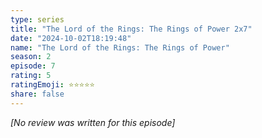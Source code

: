 ```yaml
---
type: series
title: "The Lord of the Rings: The Rings of Power 2x7"
date: "2024-10-02T18:19:48"
name: "The Lord of the Rings: The Rings of Power"
season: 2
episode: 7
rating: 5
ratingEmoji: ⭐️⭐️⭐️⭐️⭐️
share: false
---
```


_[No review was written for this episode]_
